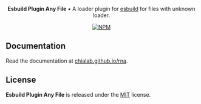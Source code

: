 <p align="center">
    <strong>Esbuild Plugin Any File</strong> • A loader plugin for <a href="https://esbuild.github.io/">esbuild</a> for files with unknown loader.
</p>

<p align="center">
    <a href="https://www.npmjs.com/package/@chialab/esbuild-plugin-any-file"><img alt="NPM" src="https://img.shields.io/npm/v/@chialab/esbuild-plugin-any-file.svg?style=flat-square"></a>
</p>

## Documentation

Read the documentation at [chialab.github.io/rna](https://chialab.github.io/rna/guide/esbuild-plugin-any-file).

## License

**Esbuild Plugin Any File** is released under the [MIT](https://github.com/chialab/rna/blob/main/packages/esbuild-plugin-any-file/LICENSE) license.

